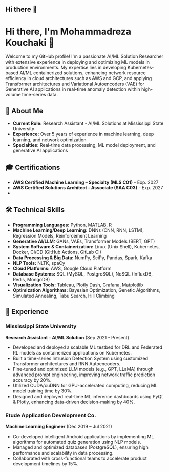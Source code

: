 ## Hi there 👋

<!--
**mrkouchaki/mrkouchaki** is a ✨ _special_ ✨ repository because its `README.md` (this file) appears on your GitHub profile.

Here are some ideas to get you started:

- 🔭 I’m currently working on ...
- 🌱 I’m currently learning ...
- 👯 I’m looking to collaborate on ...
- 🤔 I’m looking for help with ...
- 💬 Ask me about ...
- 📫 How to reach me: ...
- 😄 Pronouns: ...
- ⚡ Fun fact: ...
-->
# Hi there, I'm Mohammadreza Kouchaki 👋

Welcome to my GitHub profile! I'm a passionate AI/ML Solution Researcher with extensive experience in deploying and optimizing ML models in production environments. My expertise lies in developing Kubernetes-based AI/ML containerized solutions, enhancing network resource efficiency in cloud architectures such as AWS and GCP, and applying Transformer architectures and Variational Autoencoders (VAE) for Generative AI applications in  real-time anomaly detection within high-volume time-series data.

## 🚀 About Me

- **Current Role:** Research Assistant - AI/ML Solutions at Mississippi State University
- **Experience:** Over 5 years of experience in machine learning, deep learning, and network optimization
- **Specialties:** Real-time data processing, ML model deployment, and generative AI applications

## 🎓 Certifications

- **AWS Certified Machine Learning – Specialty (MLS C01)** - Exp. 2027
- **AWS Certified Solutions Architect - Associate (SAA C03)** - Exp. 2027
- 
## 🛠️ Technical Skills

- **Programming Languages:** Python, MATLAB, R
- **Machine Learning/Deep Learning:** DNNs (CNN, RNN, LSTM), Regression Models, Reinforcement Learning
- **Generative AI/LLM:** GANs, VAEs, Transformer Models (BERT, GPT)
- **System Software & Containerization:** Linux (Unix Shell), Kubernetes, Docker, CI/CD (GitHub Actions, GitLab CI)
- **Data Processing & Big Data:** NumPy, SciPy, Pandas, Spark, Kafka
- **NLP Tools:** NLTK, spaCy
- **Cloud Platforms:** AWS, Google Cloud Platform
- **Database Systems:** SQL (MySQL, PostgreSQL), NoSQL (InfluxDB, Redis, MongoDB)
- **Visualization Tools:** Tableau, Plotly Dash, Grafana, Matplotlib
- **Optimization Algorithms:** Bayesian Optimization, Genetic Algorithms, Simulated Annealing, Tabu Search, Hill Climbing

## 💼 Experience

### Mississippi State University
**Research Assistant - AI/ML Solution** (Sep 2021 - Present)
- Developed and deployed a scalable ML testbed for DRL and Federated RL models as containerized applications on Kubernetes.
- Built a time-series Intrusion Detection System using customized Transformer architectures and RNN Autoencoders.
- Fine-tuned and optimized LLM models (e.g., GPT, LLaMA) through advanced prompt engineering, improving network traffic prediction accuracy by 20%.
- Utilized CUDA/cuDNN for GPU-accelerated computing, reducing ML model training time by 30%.
- Designed and deployed real-time ML inference dashboards using PyQt & Plotly, enhancing data-driven decision-making by 40%.

### Etude Application Development Co.
**Machine Learning Engineer** (Dec 2019 – Jul 2021)
- Co-developed intelligent Android applications by implementing ML algorithms for automated quiz generation using NLP models.
- Managed and optimized databases (PostgreSQL), ensuring high performance and scalability in data processing.
- Collaborated with cross-functional teams to accelerate product development timelines by 15%.
<!--
### Mobinnet Telecommunication Co.
**Optimization Engineer** (Nov 2017 – Nov 2019)
- Led large-scale network optimization projects, reducing monthly operational costs by 10-15%.
- Developed performance analytics dashboards in Tableau, improving decision-making processes by 20%.
- Managed the end-to-end deployment of BH/BB solutions for large-scale B2B networks, improving network efficiency by 15%.
-->

